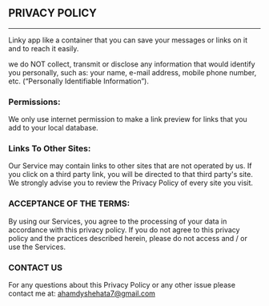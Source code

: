 ## PRIVACY POLICY  
---

Linky app like a container that you can save your messages or links on it and to reach it easily.

we do NOT collect, transmit or disclose any information that would identify you personally, such as: your name, e-mail address, mobile phone number, etc. (“Personally Identifiable Information”). 

### Permissions:  
We only use internet permission to make a link preview for links that you add to your local database.


### Links To Other Sites:  
Our Service may contain links to other sites that are not operated by us. If you click on a third party link, you will be directed to that third party's site. We strongly advise you to review the Privacy Policy of every site you visit.


### ACCEPTANCE OF THE TERMS:  
By using our Services, you agree to the processing of your data in accordance with this privacy policy. If you do not agree to this privacy policy and the practices described herein, please do not access and / or use the Services.

### CONTACT US  
For any questions about this Privacy Policy or any other issue please contact me at: ahamdyshehata7@gmail.com
